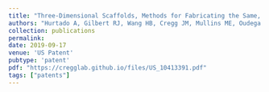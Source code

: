 ```yaml
---
title: "Three-Dimensional Scaffolds, Methods for Fabricating the Same, and Methods of Treating a Peripheral Nerve or Spinal Cord Injury"
authors: "Hurtado A, Gilbert RJ, Wang HB, Cregg JM, Mullins ME, Oudega M"
collection: publications
permalink:
date: 2019-09-17
venue: 'US Patent'
pubtype: 'patent'
pdf: "https://cregglab.github.io/files/US_10413391.pdf"
tags: ["patents"]
---
```

